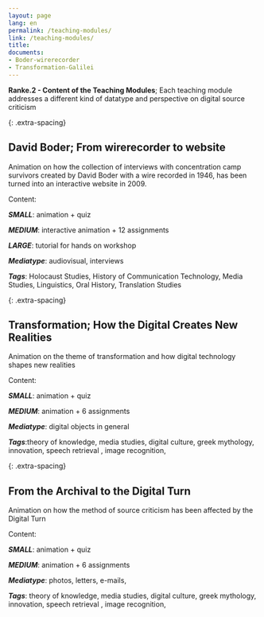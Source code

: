 ```yaml
---
layout: page
lang: en
permalink: /teaching-modules/
link: /teaching-modules/
title: 
documents: 
- Boder-wirerecorder
- Transformation-Galilei
---
```



**Ranke.2 - Content of the Teaching Modules**; Each teaching module addresses a different kind of datatype and perspective on digital source criticism 
<!-- more -->
 

[](Boder-wirerecorder)
{: .extra-spacing}
## David Boder; From wirerecorder to website

Animation on how the collection of interviews with concentration camp survivors created by David Boder with a wire 
recorded in 1946, has been turned into an interactive website in 2009. 

Content:

***SMALL***: animation + quiz

***MEDIUM***: interactive animation + 12 assignments 

***LARGE***: tutorial for hands on workshop

***Mediatype***: audiovisual, interviews

***Tags***: Holocaust Studies, History of Communication Technology, Media Studies, Linguistics, Oral History, Translation Studies 


{: .extra-spacing}
## Transformation; How the Digital Creates New Realities

Animation on the theme of transformation and how digital technology shapes new realities 

Content:

***SMALL***: animation + quiz 

***MEDIUM***: animation + 6 assignments 

***Mediatype***: digital objects in general 

***Tags***:theory of knowledge, media studies, digital culture, greek mythology, innovation, speech retrieval , 
image recognition, 

[](Transformation-Galilei)



{: .extra-spacing}
## From the Archival to the Digital Turn

Animation on how the method of source criticism has been affected by the Digital Turn

Content:

***SMALL***:  animation + quiz 

***MEDIUM***: animation + 6 assignments 

***Mediatype***: photos, letters, e-mails, 

***Tags***: theory of knowledge, media studies, digital culture, greek mythology, innovation, speech retrieval , 
image recognition, 




